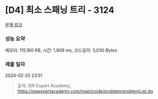 # [D4] 최소 스패닝 트리 - 3124 

[문제 링크](https://swexpertacademy.com/main/code/problem/problemDetail.do?contestProbId=AV_mSnmKUckDFAWb) 

### 성능 요약

메모리: 115,160 KB, 시간: 1,909 ms, 코드길이: 3,030 Bytes

### 제출 일자

2024-02-25 23:51



> 출처: SW Expert Academy, https://swexpertacademy.com/main/code/problem/problemList.do